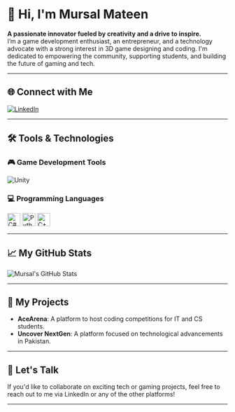 # 👋 Hi, I'm Mursal Mateen  
**A passionate innovator fueled by creativity and a drive to inspire.**  
I’m a game development enthusiast, an entrepreneur, and a technology advocate with a strong interest in 3D game designing and coding. I'm dedicated to empowering the community, supporting students, and building the future of gaming and tech.

---

## 🌐 Connect with Me  
[![LinkedIn](https://upload.wikimedia.org/wikipedia/commons/0/01/LinkedIn_Logo_2023.png)](https://www.linkedin.com/in/mursal-mateen-dev/)

---

## 🛠 Tools & Technologies  

### 🎮 Game Development Tools  
![Unity](https://upload.wikimedia.org/wikipedia/commons/thumb/1/19/Unity_Icon.svg/1200px-Unity_Icon.svg.png)

### 💻 Programming Languages  
<img src="https://upload.wikimedia.org/wikipedia/commons/4/4f/Csharp_Logo.png" alt="C#" width="30"/>  
<img src="https://upload.wikimedia.org/wikipedia/commons/c/c3/Python-logo-notext.svg" alt="Python" width="30"/>  
<img src="https://upload.wikimedia.org/wikipedia/commons/1/18/C_Programming_Language.svg" alt="C++" width="30"/>

---

## 📈 My GitHub Stats
![Mursal's GitHub Stats](https://github-readme-stats.vercel.app/api?username=mursal-mateen&show_icons=true&hide_title=true&count_private=true&hide=prs&theme=radical)

---

## 🚀 My Projects  
- **AceArena**: A platform to host coding competitions for IT and CS students.
- **Uncover NextGen**: A platform focused on technological advancements in Pakistan.

---

## 💬 Let's Talk  
If you'd like to collaborate on exciting tech or gaming projects, feel free to reach out to me via LinkedIn or any of the other platforms!

---
